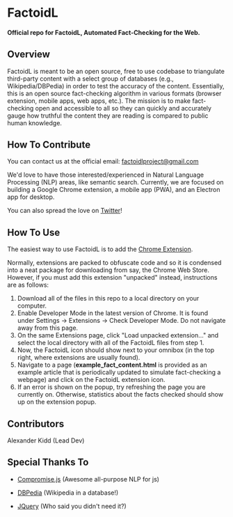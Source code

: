 # FactoidL
#### Official repo for FactoidL, Automated Fact-Checking for the Web.

## Overview
FactoidL is meant to be an open source, free to use codebase to triangulate third-party content with a select group of
databases (e.g., Wikipedia/DBPedia) in order to test the accuracy of the content.  Essentially, this is an open source
fact-checking algorithm in various formats (browser extension, mobile apps, web apps, etc.).  The mission is to make fact-checking
open and accessible to all so they can quickly and accurately gauge how truthful the content they are reading is compared to public
human knowledge.

## How To Contribute
You can contact us at the official email: factoidlproject@gmail.com

We'd love to have those interested/experienced in Natural Language Processing (NLP) areas, like semantic search.  Currently, we are focused on building a Google Chrome extension, a mobile app (PWA), and an Electron app for desktop.

You can also spread the love on [Twitter](https://twitter.com/FactoidL)!

## How To Use
The easiest way to use FactoidL is to add the [Chrome Extension](https://chrome.google.com/webstore/detail/factoidl-beta/kilmdgadjedfbopcfbffaeodhamgiadp).

Normally, extensions are packed to obfuscate code and so it is condensed into a neat package for downloading from say,
the Chrome Web Store.  However, if you must add this extension "unpacked" instead, instructions are as follows:

1. Download all of the files in this repo to a local directory on your computer.
2. Enable Developer Mode in the latest version of Chrome.  It is found under Settings &rarr; Extensions &rarr; Check Developer Mode.
Do not navigate away from this page.
3. On the same Extensions page, click "Load unpacked extension..." and select the local directory with all of the FactoidL
files from step 1.
4. Now, the FactoidL icon should show next to your omnibox (in the top right, where extensions are usually found).
5. Navigate to a page (**example_fact_content.html** is provided as an example article that is periodically
updated to simulate fact-checking a webpage) and click on the FactoidL extension icon.
6. If an error is shown on the popup, try refreshing the page you are currently on.  Otherwise, statistics about the facts checked
should show up on the extension popup.

## Contributors
Alexander Kidd (Lead Dev)

## Special Thanks To
* [Compromise.js](https://github.com/spencermountain/compromise) (Awesome all-purpose NLP for js)

* [DBPedia](https://wiki.dbpedia.org/) (Wikipedia in a database!)

* [JQuery](https://jquery.com/) (Who said you didn't need it?)
